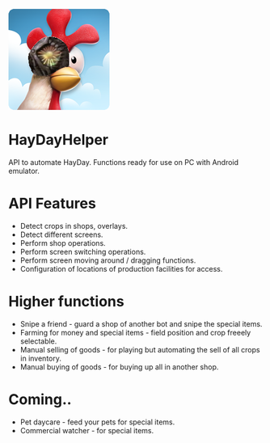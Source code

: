 ![Quack](https://github.com/spaderkung/HayDayHelper/blob/main/HayDayHelper_Icon.png) 
# HayDayHelper
API to automate HayDay. Functions ready for use on PC with Android emulator.


# API Features
* Detect crops in shops, overlays.
* Detect different screens.
* Perform shop operations.
* Perform screen switching operations.
* Perform screen moving around / dragging functions.
* Configuration of locations of production facilities for access. 

# Higher functions
* Snipe a friend - guard a shop of another bot and snipe the special items.
* Farming for money and special items - field position and crop freeely selectable.
* Manual selling of goods - for playing but automating the sell of all crops in inventory.
* Manual buying of goods - for buying up all in another shop.

# Coming..
* Pet daycare - feed your pets for special items.
* Commercial watcher - for special items.
